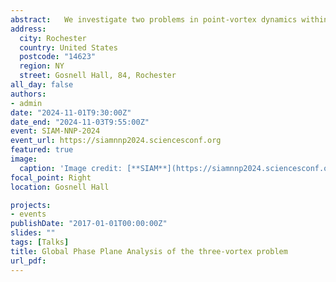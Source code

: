 ```yaml
---
abstract:   We investigate two problems in point-vortex dynamics within a two-dimensional, inviscid, incompressible fluid. We derive a new reduction of a system involving three vortices, initially employing Jacobi coordinates followed by Nambu brackets. First, we conduct a global phase analysis of a three-vortex problem with arbitrary circulations. Second, we generalize the reduction method to study the dynamics of four vortices with vanishing total circulation. The novel reduction method eliminates coordinate singularities that made understanding the dynamics difficult.
address:
  city: Rochester
  country: United States
  postcode: "14623"
  region: NY
  street: Gosnell Hall, 84, Rochester
all_day: false
authors:
- admin
date: "2024-11-01T9:30:00Z"
date_end: "2024-11-03T9:55:00Z"
event: SIAM-NNP-2024
event_url: https://siamnnp2024.sciencesconf.org
featured: true
image:
  caption: 'Image credit: [**SIAM**](https://siamnnp2024.sciencesconf.org)'
focal_point: Right
location: Gosnell Hall

projects:
- events
publishDate: "2017-01-01T00:00:00Z"
slides: ""
tags: [Talks]
title: Global Phase Plane Analysis of the three-vortex problem
url_pdf: 
---
```




